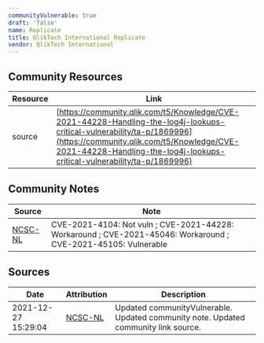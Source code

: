 ```yaml
---
communityVulnerable: true
draft: 'false'
name: Replicate
title: QlikTech International Replicate
vendor: QlikTech International
---
```



## Community Resources
| Resource | Link |
| --- | --- |
| source | [https://community.qlik.com/t5/Knowledge/CVE-2021-44228-Handling-the-log4j-lookups-critical-vulnerability/ta-p/1869996](https://community.qlik.com/t5/Knowledge/CVE-2021-44228-Handling-the-log4j-lookups-critical-vulnerability/ta-p/1869996) |

## Community Notes
| Source | Note |
| --- | --- |
| [NCSC-NL](https://github.com/NCSC-NL/log4shell/blob/main/software/README.md) | CVE-2021-4104: Not vuln ; CVE-2021-44228: Workaround ; CVE-2021-45046: Workaround ; CVE-2021-45105: Vulnerable </ul> |

## Sources
| Date | Attribution | Description |
| --- | --- | --- |
| 2021-12-27 15:29:04 | [NCSC-NL](https://github.com/NCSC-NL/log4shell/blob/main/software/README.md) | Updated communityVulnerable. Updated community note. Updated community link source.  |
